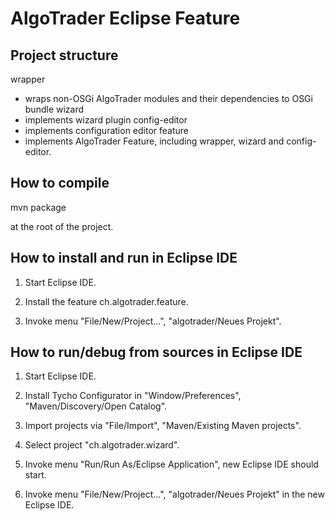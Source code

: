AlgoTrader Eclipse Feature
==========================

Project structure
-----------------

wrapper
  - wraps non-OSGi AlgoTrader modules and their dependencies to OSGi bundle
wizard
  - implements wizard plugin
config-editor
  - implements configuration editor
feature
  - implements AlgoTrader Feature, including wrapper, wizard and config-editor.

How to compile
--------------

mvn package

at the root of the project.

How to install and run in Eclipse IDE
-------------------------------------

1. Start Eclipse IDE.

2. Install the feature ch.algotrader.feature.

3. Invoke menu "File/New/Project...", "algotrader/Neues Projekt".

How to run/debug from sources in Eclipse IDE
--------------------------------------------

1. Start Eclipse IDE.

2. Install Tycho Configurator in "Window/Preferences", "Maven/Discovery/Open Catalog".

3. Import projects via "File/Import", "Maven/Existing Maven projects".

4. Select project "ch.algotrader.wizard".

5. Invoke menu "Run/Run As/Eclipse Application", new Eclipse IDE should start.

6. Invoke menu "File/New/Project...", "algotrader/Neues Projekt" in the new Eclipse IDE.

